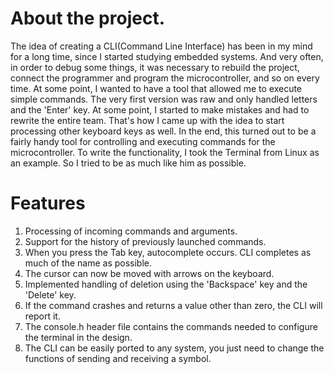 # About the project.
The idea of creating a CLI(Command Line Interface) has been in my mind for a long time, since I started studying embedded systems. And very often, in order to debug some things, it was necessary to rebuild the project, connect the programmer and program the microcontroller, and so on every time. At some point, I wanted to have a tool that allowed me to execute simple commands. The very first version was raw and only handled letters and the 'Enter' key. At some point, I started to make mistakes and had to rewrite the entire team. That's how I came up with the idea to start processing other keyboard keys as well. In the end, this turned out to be a fairly handy tool for controlling and executing commands for the microcontroller. To write the functionality, I took the Terminal from Linux as an example. So I tried to be as much like him as possible.

# Features 
1. Processing of incoming commands and arguments.
2. Support for the history of previously launched commands.
3. When you press the Tab key, autocomplete occurs. CLI completes as much of the name as possible.
4. The cursor can now be moved with arrows on the keyboard.
5. Implemented handling of deletion using the 'Backspace' key and the 'Delete' key.
6. If the command crashes and returns a value other than zero, the CLI will report it.
7. The console.h header file contains the commands needed to configure the terminal in the design.
8. The CLI can be easily ported to any system, you just need to change the functions of sending and receiving a symbol.


